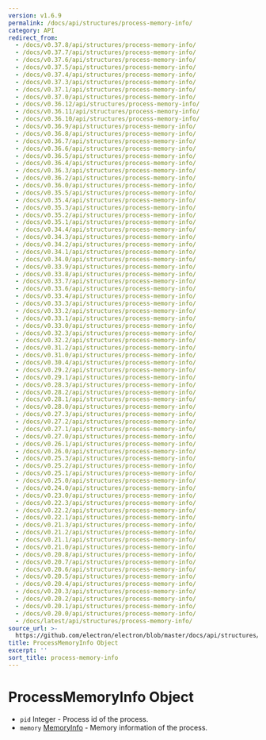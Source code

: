 ```yaml
---
version: v1.6.9
permalink: /docs/api/structures/process-memory-info/
category: API
redirect_from:
  - /docs/v0.37.8/api/structures/process-memory-info/
  - /docs/v0.37.7/api/structures/process-memory-info/
  - /docs/v0.37.6/api/structures/process-memory-info/
  - /docs/v0.37.5/api/structures/process-memory-info/
  - /docs/v0.37.4/api/structures/process-memory-info/
  - /docs/v0.37.3/api/structures/process-memory-info/
  - /docs/v0.37.1/api/structures/process-memory-info/
  - /docs/v0.37.0/api/structures/process-memory-info/
  - /docs/v0.36.12/api/structures/process-memory-info/
  - /docs/v0.36.11/api/structures/process-memory-info/
  - /docs/v0.36.10/api/structures/process-memory-info/
  - /docs/v0.36.9/api/structures/process-memory-info/
  - /docs/v0.36.8/api/structures/process-memory-info/
  - /docs/v0.36.7/api/structures/process-memory-info/
  - /docs/v0.36.6/api/structures/process-memory-info/
  - /docs/v0.36.5/api/structures/process-memory-info/
  - /docs/v0.36.4/api/structures/process-memory-info/
  - /docs/v0.36.3/api/structures/process-memory-info/
  - /docs/v0.36.2/api/structures/process-memory-info/
  - /docs/v0.36.0/api/structures/process-memory-info/
  - /docs/v0.35.5/api/structures/process-memory-info/
  - /docs/v0.35.4/api/structures/process-memory-info/
  - /docs/v0.35.3/api/structures/process-memory-info/
  - /docs/v0.35.2/api/structures/process-memory-info/
  - /docs/v0.35.1/api/structures/process-memory-info/
  - /docs/v0.34.4/api/structures/process-memory-info/
  - /docs/v0.34.3/api/structures/process-memory-info/
  - /docs/v0.34.2/api/structures/process-memory-info/
  - /docs/v0.34.1/api/structures/process-memory-info/
  - /docs/v0.34.0/api/structures/process-memory-info/
  - /docs/v0.33.9/api/structures/process-memory-info/
  - /docs/v0.33.8/api/structures/process-memory-info/
  - /docs/v0.33.7/api/structures/process-memory-info/
  - /docs/v0.33.6/api/structures/process-memory-info/
  - /docs/v0.33.4/api/structures/process-memory-info/
  - /docs/v0.33.3/api/structures/process-memory-info/
  - /docs/v0.33.2/api/structures/process-memory-info/
  - /docs/v0.33.1/api/structures/process-memory-info/
  - /docs/v0.33.0/api/structures/process-memory-info/
  - /docs/v0.32.3/api/structures/process-memory-info/
  - /docs/v0.32.2/api/structures/process-memory-info/
  - /docs/v0.31.2/api/structures/process-memory-info/
  - /docs/v0.31.0/api/structures/process-memory-info/
  - /docs/v0.30.4/api/structures/process-memory-info/
  - /docs/v0.29.2/api/structures/process-memory-info/
  - /docs/v0.29.1/api/structures/process-memory-info/
  - /docs/v0.28.3/api/structures/process-memory-info/
  - /docs/v0.28.2/api/structures/process-memory-info/
  - /docs/v0.28.1/api/structures/process-memory-info/
  - /docs/v0.28.0/api/structures/process-memory-info/
  - /docs/v0.27.3/api/structures/process-memory-info/
  - /docs/v0.27.2/api/structures/process-memory-info/
  - /docs/v0.27.1/api/structures/process-memory-info/
  - /docs/v0.27.0/api/structures/process-memory-info/
  - /docs/v0.26.1/api/structures/process-memory-info/
  - /docs/v0.26.0/api/structures/process-memory-info/
  - /docs/v0.25.3/api/structures/process-memory-info/
  - /docs/v0.25.2/api/structures/process-memory-info/
  - /docs/v0.25.1/api/structures/process-memory-info/
  - /docs/v0.25.0/api/structures/process-memory-info/
  - /docs/v0.24.0/api/structures/process-memory-info/
  - /docs/v0.23.0/api/structures/process-memory-info/
  - /docs/v0.22.3/api/structures/process-memory-info/
  - /docs/v0.22.2/api/structures/process-memory-info/
  - /docs/v0.22.1/api/structures/process-memory-info/
  - /docs/v0.21.3/api/structures/process-memory-info/
  - /docs/v0.21.2/api/structures/process-memory-info/
  - /docs/v0.21.1/api/structures/process-memory-info/
  - /docs/v0.21.0/api/structures/process-memory-info/
  - /docs/v0.20.8/api/structures/process-memory-info/
  - /docs/v0.20.7/api/structures/process-memory-info/
  - /docs/v0.20.6/api/structures/process-memory-info/
  - /docs/v0.20.5/api/structures/process-memory-info/
  - /docs/v0.20.4/api/structures/process-memory-info/
  - /docs/v0.20.3/api/structures/process-memory-info/
  - /docs/v0.20.2/api/structures/process-memory-info/
  - /docs/v0.20.1/api/structures/process-memory-info/
  - /docs/v0.20.0/api/structures/process-memory-info/
  - /docs/latest/api/structures/process-memory-info/
source_url: >-
  https://github.com/electron/electron/blob/master/docs/api/structures/process-memory-info.md
title: ProcessMemoryInfo Object
excerpt: ''
sort_title: process-memory-info
---
```




<!--


                                      ::::
                                    :o+//+o:
                                    +o    oo-
                                    :o+//oo/+o/
                                      -::-   -oo:
                                               /s/
                      -::::::::-                :s/  :::--
                  :+oo+////////+:        -:/+oo/ :s:-///++oo+:
                /o+:                -/+oo+/:-     +o-      -:+o:
               /s:              -:+o+/:           -o+         :s/
              -s/            -/oo/:                /s-         +s-
              -s/         -/oo/-                   -s/         /s-
               oo       :+o/-                       oo         oo
               -s/    :oo/                          /s-       /s-
                :s/ :oo:              -::-          /s-      /s:
                  -+o/               /ssss/         :s:    -+o-
                 :o+--               /ssss/         :s:   :o+-
                :s/  +o:              -::-          /s-   --
               -s/    :+o/-                         /s-
               oo       -+o+-                       oo
              -s/         -/oo/-                   -s/
             -+soo+:         -/oo/:                /s-      /oooo+-
             o+   :s:           -:+o+/:-          -o+      /s:  -oo
             oo:--/s:       ::      -:+oo+/:-     -/-      /s/--:o+
              :+++/-        :s:          -:/+ooo++//////++oo//+o+:
                             /s:                --::::::--
                              /s/              /s-
                               :oo:          :oo:
                                 /oo/-    -/oo/
                                   -/+oooo+/-





                   _______  _______  _______  _______  __
                  |       ||       ||       ||       ||  |
                  |  _____||_     _||   _   ||    _  ||  |
                  | |_____   |   |  |  | |  ||   |_| ||  |
                  |_____  |  |   |  |  |_|  ||    ___||__|
                   _____| |  |   |  |       ||   |     __
                  |_______|  |___|  |_______||___|    |__|


    This file is generated automatically, so it should not be edited.

    To make changes, head over to the electron/electron repository:

    https://github.com/electron/electron/blob/master/docs/api/structures/process-memory-info.md

    Thanks!

-->
# ProcessMemoryInfo Object

*   `pid` Integer - Process id of the process.
*   `memory` [MemoryInfo]({{site.baseurl}}/docs/api/structures/memory-info) - Memory information of the process.
